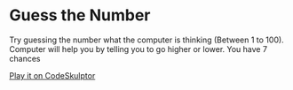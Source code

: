 # Guess the Number

Try guessing the number what the computer is thinking (Between 1 to 100). Computer will help you by telling you to go higher or lower. You have 7 chances

[Play it on CodeSkulptor](http://www.codeskulptor.org/#user46_yb9ctzRsv5_5.py)

